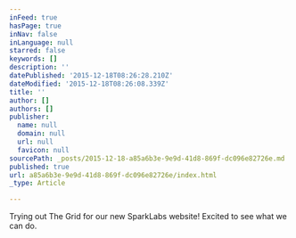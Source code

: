 ```yaml
---
inFeed: true
hasPage: true
inNav: false
inLanguage: null
starred: false
keywords: []
description: ''
datePublished: '2015-12-18T08:26:28.210Z'
dateModified: '2015-12-18T08:26:08.339Z'
title: ''
author: []
authors: []
publisher:
  name: null
  domain: null
  url: null
  favicon: null
sourcePath: _posts/2015-12-18-a85a6b3e-9e9d-41d8-869f-dc096e82726e.md
published: true
url: a85a6b3e-9e9d-41d8-869f-dc096e82726e/index.html
_type: Article

---
```

Trying out The Grid for our new SparkLabs website! Excited to see what we can do.